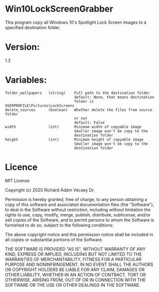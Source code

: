 # Win10LockScreenGrabber

This program copy all Windows 10's Spotlight Lock Screen images to a specified
destination folder.

# Version:
1.2

# Variables:
    folder_wallpapers   (string)    Full path to the destination folder
                                    default: None, that means destination
                                    folder is USERPROFILE\Pictures\LockScreens
    delete_sources      (boolean)   Whether delete the files from source folder
                                    or not
                                    default: False
    width               (int)       Minimum width of copyable image
                                    Smaller image won't be copy to the
                                    destination folder
    height              (int)       Minimum height of copyable image
                                    Smaller image won't be copy to the
                                    destination folder                                    

# Licence
MIT License

Copyright (c) 2020 Richárd Ádám Vécsey Dr.

Permission is hereby granted, free of charge, to any person obtaining a copy
of this software and associated documentation files (the "Software"), to deal
in the Software without restriction, including without limitation the rights
to use, copy, modify, merge, publish, distribute, sublicense, and/or sell
copies of the Software, and to permit persons to whom the Software is
furnished to do so, subject to the following conditions:

The above copyright notice and this permission notice shall be included in all
copies or substantial portions of the Software.

THE SOFTWARE IS PROVIDED "AS IS", WITHOUT WARRANTY OF ANY KIND, EXPRESS OR
IMPLIED, INCLUDING BUT NOT LIMITED TO THE WARRANTIES OF MERCHANTABILITY,
FITNESS FOR A PARTICULAR PURPOSE AND NONINFRINGEMENT. IN NO EVENT SHALL THE
AUTHORS OR COPYRIGHT HOLDERS BE LIABLE FOR ANY CLAIM, DAMAGES OR OTHER
LIABILITY, WHETHER IN AN ACTION OF CONTRACT, TORT OR OTHERWISE, ARISING FROM,
OUT OF OR IN CONNECTION WITH THE SOFTWARE OR THE USE OR OTHER DEALINGS IN THE
SOFTWARE.

